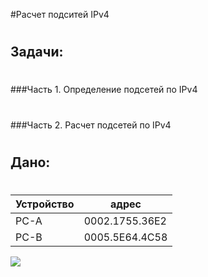 #Расчет подситей IPv4
#
## Задачи:
#
###Часть 1. Определение подсетей по IPv4 
#
###Часть 2. Расчет подсетей по IPv4
#
## Дано:
#
  | Устройство |        адрес           |  
  |------------|------------------------|
  |     PC-A   |    0002.1755.36E2      | 
  |     PC-B   |    0005.5E64.4C58      |

![](https://github.com/Grotemast/STUDIES/blob/main/DZ%202/DZ%202%20PNG/Screenshot_3.0.png)

